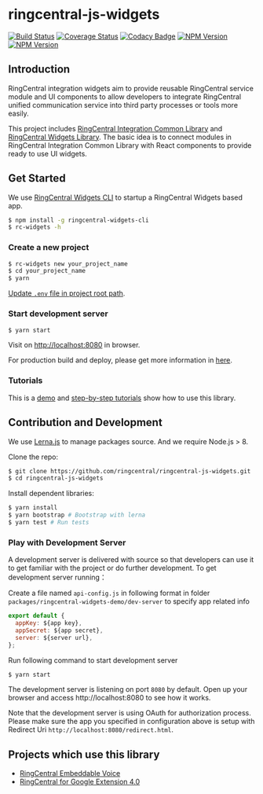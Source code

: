 # ringcentral-js-widgets

[![Build Status](https://travis-ci.org/ringcentral/ringcentral-js-widgets.svg?branch=master)](https://travis-ci.org/ringcentral/ringcentral-js-widgets)
[![Coverage Status](https://coveralls.io/repos/github/ringcentral/ringcentral-js-widgets/badge.svg?branch=master)](https://coveralls.io/github/ringcentral/ringcentral-js-widgets?branch=master)
[![Codacy Badge](https://api.codacy.com/project/badge/Grade/81c5e5334eff454b9404b05b5c29e09b)](https://www.codacy.com/app/RingCentral/ringcentral-js-widgets?utm_source=github.com&utm_medium=referral&utm_content=ringcentral/ringcentral-js-widgets&utm_campaign=badger)
[![NPM Version](https://img.shields.io/npm/v/ringcentral-integration.svg?style=flat-square)](https://www.npmjs.com/package/ringcentral-integration)
[![NPM Version](https://img.shields.io/npm/v/ringcentral-widgets.svg?style=flat-square)](https://www.npmjs.com/package/ringcentral-widgets)

## Introduction

RingCentral integration widgets aim to provide reusable RingCentral service module and UI components to allow developers to integrate RingCentral unified communication service into third party processes or tools more easily.

This project includes [RingCentral Integration Common Library](packages/ringcentral-integration/README.md) and [RingCentral Widgets Library](packages/ringcentral-widgets/README.md). The basic idea is to connect modules in RingCentral Integration Common Library with React components to provide ready to use UI widgets.

## Get Started

We use [RingCentral Widgets CLI](packages/ringcentral-widgets-cli/README.md) to startup a RingCentral Widgets based app.

```bash
$ npm install -g ringcentral-widgets-cli
$ rc-widgets -h
```

### Create a new project

```bash
$ rc-widgets new your_project_name
$ cd your_project_name
$ yarn
```

[Update `.env` file in project root path](packages/ringcentral-widgets-cli/README.md#start-developement-server).

### Start development server

```bash
$ yarn start
```

Visit on [http://localhost:8080](http://localhost:8080) in browser.

For production build and deploy, please get more information in [here](packages/ringcentral-widgets-cli/README.md).

### Tutorials

This is a [demo](https://github.com/embbnux/ringcentral-widgets-demo) and [step-by-step tutorials](https://embbnux.github.io/ringcentral-widgets-demo/) show how to use this library.

## Contribution and Development

We use [Lerna.js](https://github.com/lerna/lerna) to manage packages source. And we require Node.js > 8.

Clone the repo:

```bash
$ git clone https://github.com/ringcentral/ringcentral-js-widgets.git
$ cd ringcentral-js-widgets
```

Install dependent libraries:

```bash
$ yarn install
$ yarn bootstrap # Bootstrap with lerna
$ yarn test # Run tests
```

### Play with Development Server

A development server is delivered with source so that developers can use it to get familiar with the project or do further development. To get development server running：

Create a file named `api-config.js` in following format in folder `packages/ringcentral-widgets-demo/dev-server` to specify app related info

```js
export default {
  appKey: ${app key},
  appSecret: ${app secret},
  server: ${server url},
};
```

Run following command to start development server

```bash
$ yarn start
```

The development server is listening on port `8080` by default.
Open up your browser and access http://localhost:8080 to see how it works.

Note that the development server is using OAuth for authorization process.
Please make sure the app you specified in configuration above is setup with Redirect Uri `http://localhost:8080/redirect.html`.

## Projects which use this library

- [RingCentral Embeddable Voice](https://github.com/ringcentral/ringcentral-embeddable-voice)
- [RingCentral for Google Extension 4.0](https://chrome.google.com/webstore/detail/ringcentral-for-google/fddhonoimfhgiopglkiokmofecgdiedb)
